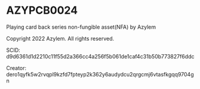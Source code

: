 # AZYPCB0024
Playing card back series non-fungible asset(NFA) by Azylem

Copyright 2022 Azylem. All rights reserved.

SCID: d9d6361d1d2210c11f55d2a366cc4a256f5b061de1caf4c31b50b773827f6ddc

Creator: dero1qyfk5w2rvqpl9kzfd7fpteyp2k362y6audydcu2qrgcmj6vtasfkgqq9704gn
